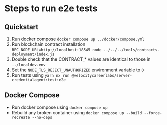 # Steps to run e2e tests

## Quickstart

1. Run docker compose `docker compose up ../docker/compose.yml`
1. Run blockchain contract installation `RPC_NODE_URL=http://localhost:18545 node ../../../tools/contracts-deployment/index.js`
1. Double check that the CONTRACT_* values are identical to those in `../localdev.env`
1. Set the `NODE_TLS_REJECT_UNAUTHORIZED` environment variable to `0`
1. Run tests using `yarn nx run @velocitycareerlabs/server-credentialagent:test:e2e`

## Docker Compose

- Run docker compose using `docker compose up`
- Rebuild any broken container using `docker compose up --build --force-recreate --no-deps`
